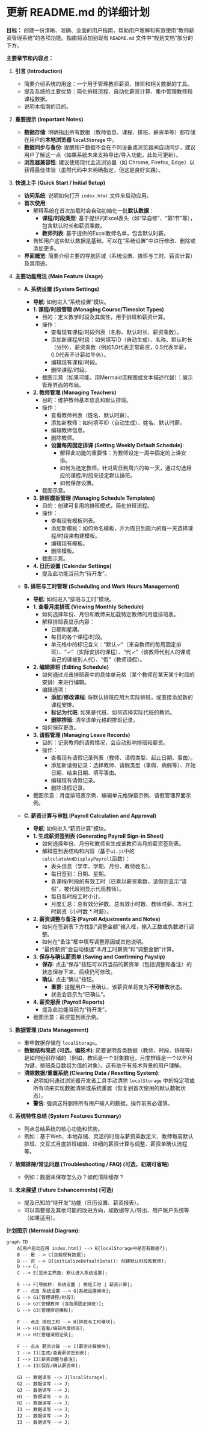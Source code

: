 # 更新 README.md 的详细计划

**目标：** 创建一份清晰、准确、全面的用户指南，帮助用户理解和有效使用“教师薪资管理系统”的各项功能。指南将添加到现有 `README.md` 文件中“规划文档”部分的下方。

**主要章节和内容点：**

1.  **引言 (Introduction)**
    *   简要介绍系统的用途：一个用于管理教师薪资、排班和相关数据的工具。
    *   提及系统的主要优势：简化排班流程、自动化薪资计算、集中管理教师和课程数据。
    *   说明本指南的目的。

2.  **重要提示 (Important Notes)**
    *   **数据存储**: 明确指出所有数据（教师信息、课程、排班、薪资单等）都存储在用户的**本地浏览器 `localStorage`** 中。
    *   **数据同步与备份**: 提醒用户数据不会在不同设备或浏览器间自动同步，建议用户了解这一点（如果系统未来支持导出/导入功能，此处可更新）。
    *   **浏览器兼容性**: 建议使用现代主流浏览器（如 Chrome, Firefox, Edge）以获得最佳体验（虽然代码中未明确指定，但这是良好实践）。

3.  **快速上手 (Quick Start / Initial Setup)**
    *   **访问系统**: 说明如何打开 `index.html` 文件来启动应用。
    *   **首次使用**:
        *   解释系统在首次加载时会自动初始化一批**默认数据**：
            *   **课程/时段类型**: 基于提供的Excel表头（如“早自修”、“第1节”等），包含默认时长和薪资乘数。
            *   **教师列表**: 基于提供的Excel教师名单，包含默认时薪。
        *   告知用户这些默认数据是基础，可以在“系统设置”中进行修改、删除或添加更多。
    *   **界面概览**: 简要介绍主要的导航区域（系统设置、排班与工时、薪资计算）及其用途。

4.  **主要功能用法 (Main Feature Usage)**

    *   **A. 系统设置 (System Settings)**
        *   **导航**: 如何进入“系统设置”模块。
        *   **1. 课程/时段管理 (Managing Course/Timeslot Types)**
            *   目的：定义教学时段及其属性，用于排班和薪资计算。
            *   操作：
                *   查看现有课程/时段列表（名称、默认时长、薪资乘数）。
                *   添加新课程/时段：如何填写ID（自动生成）、名称、默认时长（分钟）、薪资乘数（例如1.0代表正常薪资，0.5代表半薪，0.0代表不计薪如午休）。
                *   编辑现有课程/时段。
                *   删除课程/时段。
            *   截图示意（如果可能，用Mermaid流程图或文本描述代替）：展示管理界面的布局。
        *   **2. 教师管理 (Managing Teachers)**
            *   目的：维护教师基本信息和默认排班。
            *   操作：
                *   查看教师列表（姓名、默认时薪）。
                *   添加新教师：如何填写ID（自动生成）、姓名、默认时薪。
                *   编辑教师信息。
                *   删除教师。
                *   **设置每周固定排课 (Setting Weekly Default Schedule)**:
                    *   解释此功能的重要性：为教师设定一周中固定的上课安排。
                    *   如何为选定教师，针对周日到周六的每一天，通过勾选相应的课程/时段来设定默认排班。
                    *   如何保存设置。
            *   截图示意。
        *   **3. 排班模板管理 (Managing Schedule Templates)**
            *   目的：创建可复用的排班模式，简化排班流程。
            *   操作：
                *   查看现有模板列表。
                *   添加新模板：如何命名模板，并为周日到周六的每一天选择课程/时段来构建模板。
                *   编辑现有模板。
                *   删除模板。
            *   截图示意。
        *   **4. 日历设置 (Calendar Settings)**
            *   提及此功能当前为“待开发”。

    *   **B. 排班与工时管理 (Scheduling and Work Hours Management)**
        *   **导航**: 如何进入“排班与工时”模块。
        *   **1. 查看月度排班 (Viewing Monthly Schedule)**
            *   如何选择年份、月份和教师来加载特定教师的月度排班表。
            *   解释排班表显示内容：
                *   日期和星期。
                *   每日的各个课程/时段。
                *   单元格中的标记含义：“默认✓”（来自教师的每周固定排班）、“✓”（实际安排的课程）、“代✓”（该教师代别人的课或自己的课被别人代）、“假”（教师请假）。
        *   **2. 编辑排班 (Editing Schedule)**
            *   如何通过点击排班表中的具体单元格（某个教师在某天某个时段的安排）来进行编辑。
            *   编辑选项：
                *   **添加/修改课程**: 将默认排班应用为实际排班，或直接添加新的课程安排。
                *   **标记为代班**: 如果是代班，如何选择实际代班的教师。
                *   **删除排班**: 清除该单元格的排班记录。
            *   如何保存更改。
        *   **3. 请假管理 (Managing Leave Records)**
            *   目的：记录教师的请假情况，会自动影响排班和薪资。
            *   操作：
                *   查看现有请假记录列表（教师、请假类型、起止日期、事由）。
                *   添加新请假记录：选择教师、请假类型（事假、病假等）、开始日期、结束日期、填写事由。
                *   编辑现有请假记录。
                *   删除请假记录。
        *   截图示意：月度排班表示例、编辑单元格弹窗示例、请假管理界面示例。

    *   **C. 薪资计算与审批 (Payroll Calculation and Approval)**
        *   **导航**: 如何进入“薪资计算”模块。
        *   **1. 生成薪资签到表 (Generating Payroll Sign-in Sheet)**
            *   如何选择年份、月份和教师来生成该教师当月的薪资签到表。
            *   解释签到表结构和内容（基于`ui.js`中的`calculateAndDisplayPayroll`函数）：
                *   表头信息（学年、学期、月份、教师姓名）。
                *   每日签到：日期、星期。
                *   各课程/时段的有效工时（已乘以薪资乘数，请假则显示“请假”，被代班则显示代班教师）。
                *   每日各时段工时小计。
                *   月度汇总：总有效分钟数、总有效小时数、教师时薪、本月工时薪资（小时数 * 时薪）。
        *   **2. 薪资调整与备注 (Payroll Adjustments and Notes)**
            *   如何在签到表下方找到“调整金额”输入框，输入正数或负数进行调整。
            *   如何在“备注”框中填写调整原因或其他说明。
            *   “最终薪资”会自动根据“本月工时薪资”和“调整金额”计算。
        *   **3. 保存与确认薪资单 (Saving and Confirming Payslip)**
            *   **保存**: 点击“保存”按钮可以将当前的薪资单（包括调整和备注）的状态保存下来，后续仍可修改。
            *   **确认**: 点击“确认”按钮。
                *   **重要**: 提醒用户一旦确认，该薪资单将变为**不可修改**状态。
                *   状态会显示为“已确认”。
        *   **4. 薪资报表 (Payroll Reports)**
            *   提及此功能当前为“待开发”。
        *   截图示意：薪资签到表示例。

5.  **数据管理 (Data Management)**
    *   重申数据存储在 `localStorage`。
    *   **数据结构简述 (可选，偏技术)**: 简要说明各类数据（教师、时段、排班等）是如何组织存储的（例如，教师是一个对象数组，月度排班是一个以年月为键、排班条目数组为值的对象）。这有助于有技术背景的用户理解。
    *   **清除数据/重置系统 (Clearing Data / Resetting System)**:
        *   说明如何通过浏览器开发者工具手动清除 `localStorage` 中的特定项或所有项来实现数据清除或系统重置（恢复到首次使用的默认数据状态）。
        *   **警告**: 强调这将删除所有用户输入的数据，操作前务必谨慎。

6.  **系统特性总结 (System Features Summary)**
    *   列点总结系统的核心功能和优势。
    *   例如：基于Web、本地存储、灵活的时段与薪资乘数定义、教师每周默认排班、交互式月度排班编辑、详细的薪资计算与调整、薪资单确认流程等。

7.  **故障排除/常见问题 (Troubleshooting / FAQ) (可选，初期可省略)**
    *   例如：数据未保存怎么办？如何清除缓存？

8.  **未来展望 (Future Enhancements) (可选)**
    *   提及已知的“待开发”功能（日历设置、薪资报表）。
    *   可以简要提及其他可能的改进方向，如数据导入/导出、用户账户系统等（如果适用）。

**计划图示 (Mermaid Diagram):**

```mermaid
graph TD
    A[用户启动应用 index.html] --> B{localStorage中是否有数据?};
    B -- 是 --> C[加载现有数据];
    B -- 否 --> D[initializeDefaultData(): 创建默认时段和教师];
    D --> C;
    C --> E[显示主界面: 默认进入系统设置];

    E --> F[导航栏: 系统设置 | 排班工时 | 薪资计算];
    F -- 点击 系统设置 --> G[系统设置模块];
    G --> G1[管理课程/时段];
    G --> G2[管理教师 (含每周固定排班)];
    G --> G3[管理排班模板];

    F -- 点击 排班工时 --> H[排班与工时模块];
    H --> H1[查看/编辑月度排班];
    H --> H2[管理请假记录];

    F -- 点击 薪资计算 --> I[薪资计算模块];
    I --> I1[生成/查看薪资签到表];
    I --> I2[薪资调整与备注];
    I --> I3[保存/确认薪资单];

    G1 -- 数据读写 --> J[localStorage];
    G2 -- 数据读写 --> J;
    G3 -- 数据读写 --> J;
    H1 -- 数据读写 --> J;
    H2 -- 数据读写 --> J;
    I1 -- 数据读写 --> J;
    I2 -- 数据读写 --> J;
    I3 -- 数据读写 --> J;
